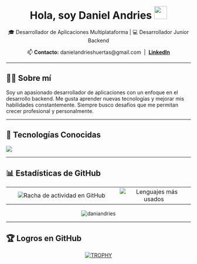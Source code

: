 <h1 align="center"><b>Hola, soy Daniel Andries</b> <img src="https://media.giphy.com/media/hvRJCLFzcasrR4ia7z/giphy.gif" width="35"></h1>

<p align="center">
  🎓 Desarrollador de Aplicaciones Multiplataforma | 💻 Desarrollador Junior Backend
</p>

<p align="center">
  📫 <b>Contacto:</b> danielandrieshuertas@gmail.com &nbsp;|&nbsp; 
  <a href="https://www.linkedin.com/in/daniel-andries-huertas-a620b9287/"><b>LinkedIn</b></a>
</p>

---

<h2>🧑‍💻 Sobre mí</h2>
<p align="left">
Soy un apasionado desarrollador de aplicaciones con un enfoque en el desarrollo backend. Me gusta aprender nuevas tecnologías y mejorar mis habilidades constantemente. Siempre busco desafíos que me permitan crecer profesional y personalmente.
</p>

---

<h2>🔧 Tecnologías Conocidas</h2>
<p align="left">
  <a href="https://skillicons.dev">
    <img src="https://skillicons.dev/icons?i=androidstudio,vscode,unity,java,cs,python,mysql,git,github,docker,figma,postman,bash,linux&perline=12" />
  </a>
</p>

---

<h2>📊 Estadísticas de GitHub</h2>
<p align="center">
  <table>
    <tr>
      <td width="60%" align="center">
        <img src="https://github-readme-streak-stats.herokuapp.com/?user=unsimpledev&theme=dark&hide_border=false" alt="Racha de actividad en GitHub" />
      </td>
      <td width="40%" align="center">
        <img src="https://github-readme-stats.anuraghazra1.vercel.app/api/top-langs/?username=unsimpledev&theme=dark&hide_border=false&no-bg=true&no-frame=true&langs_count=10" alt="Lenguajes más usados" />
      </td>
    </tr>
  </table>
</p>

<p align="center">
  <img src="https://komarev.com/ghpvc/?username=daniandries&label=Visitas%20al%20perfil&color=0e75b6&style=flat" alt="daniandries" /> 
</p>

---

<h2>🏆 Logros en GitHub</h2>
<div align="center">
  <a href="https://github.com/ryo-ma/github-profile-trophy">
    <img src="https://github-profile-trophy.vercel.app/?username=unsimpledev&theme=radical&row=1&column=7&margin-h=15&margin-w=5&no-bg=true" alt="TROPHY" />
  </a>
</div>
